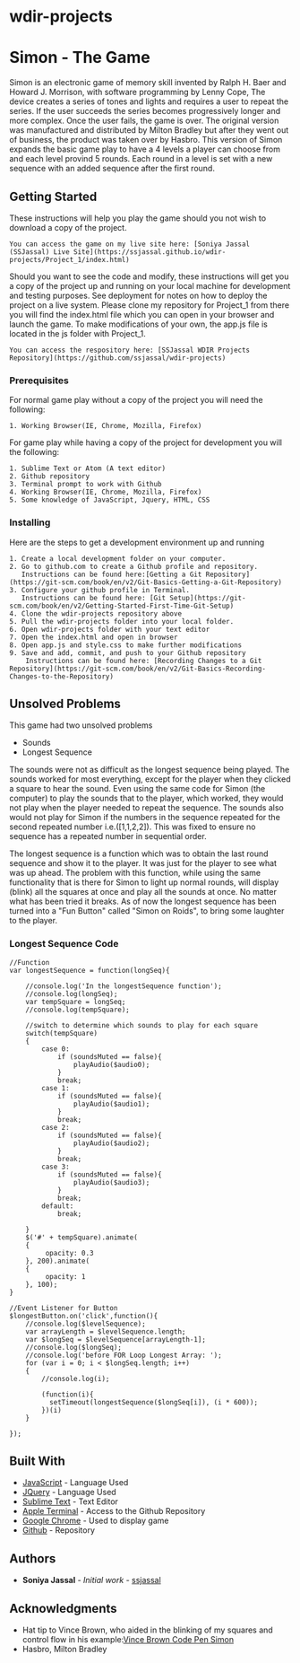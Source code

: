 # wdir-projects
# Simon - The Game

Simon is an electronic game of memory skill invented by Ralph H. Baer and Howard J. Morrison, with software programming by Lenny Cope, The device creates a series of tones and lights and requires a user to repeat the series. If the user succeeds the series becomes progressively longer and more complex. Once the user fails, the game is over. The original version was manufactured and distributed by Milton Bradley but after they went out of business, the product was taken over by Hasbro. This version of Simon expands the basic game play to have a 4 levels a player can choose from and each level provind 5 rounds.  Each round in a level is set with a new sequence with an added sequence after the first round.

## Getting Started

These instructions will help you play the game should you not wish to download a copy of the project. 

```
You can access the game on my live site here: [Soniya Jassal (SSJassal) Live Site](https://ssjassal.github.io/wdir-projects/Project_1/index.html)
```

Should you want to see the code and modify, these instructions will get you a copy of the project up and running on your local machine for development and testing purposes. See deployment for notes on how to deploy the project on a live system. Please clone my repository for Project_1 from there you will find the index.html file which you can open in your browser and launch the game.  To make modifications of your own, the app.js file is located in the js folder with Project_1. 

```
You can access the respository here: [SSJassal WDIR Projects Repository](https://github.com/ssjassal/wdir-projects)
```

### Prerequisites

For normal game play without a copy of the project you will need the following:

```
1. Working Browser(IE, Chrome, Mozilla, Firefox)
```

For game play while having a copy of the project for development you will the following:
```
1. Sublime Text or Atom (A text editor)
2. Github repository
3. Terminal prompt to work with Github 
4. Working Browser(IE, Chrome, Mozilla, Firefox)
5. Some knowledge of JavaScript, Jquery, HTML, CSS
```

### Installing

Here are the steps to get a development environment up and running

```
1. Create a local development folder on your computer.
2. Go to github.com to create a Github profile and repository. 
   Instructions can be found here:[Getting a Git Repository](https://git-scm.com/book/en/v2/Git-Basics-Getting-a-Git-Repository)
3. Configure your github profile in Terminal. 
   Instructions can be found here: [Git Setup](https://git-scm.com/book/en/v2/Getting-Started-First-Time-Git-Setup)
4. Clone the wdir-projects repository above
5. Pull the wdir-projects folder into your local folder.
6. Open wdir-projects folder with your text editor
7. Open the index.html and open in browser
8. Open app.js and style.css to make further modifications
9. Save and add, commit, and push to your Github repository
	Instructions can be found here: [Recording Changes to a Git Repository](https://git-scm.com/book/en/v2/Git-Basics-Recording-Changes-to-the-Repository)
```

## Unsolved Problems

This game had two unsolved problems

* Sounds
* Longest Sequence


The sounds were not as difficult as the longest sequence being played.  The sounds worked for most everything, except for the player when they clicked a square to hear the sound. Even using the same code for Simon (the computer) to play the sounds that to the player, which worked, they would not play when the player needed to repeat the sequence.  The sounds also would not play for Simon if the numbers in the sequence repeated for the second repeated number i.e.([1,1,2,2]). This was fixed to ensure no sequence has a repeated number in sequential order.

The longest sequence is a function which was to obtain the last round sequence and show it to the player.  It was just for the player to see what was up ahead.  The problem with this function, while using the same functionality that is there for Simon to light up normal rounds, will display (blink) all the squares at once and play all the sounds at once. No matter what has been tried it breaks.  As of now the longest sequence has been turned into a "Fun Button" called "Simon on Roids", to bring some laughter to the player.

### Longest Sequence Code

```
//Function
var longestSequence = function(longSeq){

	//console.log('In the longestSequence function');
	//console.log(longSeq);
	var tempSquare = longSeq;
	//console.log(tempSquare);
	
	//switch to determine which sounds to play for each square	
	switch(tempSquare)
	{
		case 0:
			if (soundsMuted == false){
				playAudio($audio0);
			}
			break;
		case 1:
			if (soundsMuted == false){
				playAudio($audio1);
			}
			break;
		case 2:
			if (soundsMuted == false){
				playAudio($audio2);
			}
			break;
		case 3:
			if (soundsMuted == false){
				playAudio($audio3);
			}
			break;
		default:
			break;
		
	}
	$('#' + tempSquare).animate(
	{
	     opacity: 0.3
   	}, 200).animate(
   	{
	     opacity: 1
   	}, 100);
}

//Event Listener for Button
$longestButton.on('click',function(){
	//console.log($levelSequence);
	var arrayLength = $levelSequence.length;
	var $longSeq = $levelSequence[arrayLength-1];
	//console.log($longSeq);
	//console.log('before FOR Loop Longest Array: ');
	for (var i = 0; i < $longSeq.length; i++) 
	{	
		//console.log(i);
		
		(function(i){
		  setTimeout(longestSequence($longSeq[i]), (i * 600));
		})(i)
	}

});
```

## Built With

* [JavaScript](https://www.javascript.com/) - Language Used
* [JQuery](https://jquery.com/) - Language Used
* [Sublime Text](https://www.sublimetext.com/) - Text Editor
* [Apple Terminal](https://en.wikipedia.org/wiki/Terminal_(macOS)) - Access to the Github Repository
* [Google Chrome](https://www.google.com/chrome/) - Used to display game
* [Github](https://github.com/) - Repository

## Authors

* **Soniya Jassal** - *Initial work* - [ssjassal](https://github.com/ssjassal)

## Acknowledgments

* Hat tip to Vince Brown, who aided in the blinking of my squares and control flow in his example:[Vince Brown Code Pen Simon](http://codepen.io/Vince_Brown/pen/Fzphm)
* Hasbro, Milton Bradley
